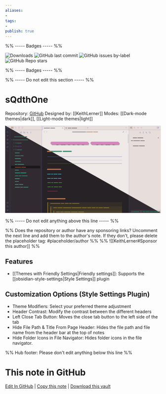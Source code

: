 ```yaml
---
aliases:
- 
tags: 
- 
publish: true
---
```


%% ----- Badges ----- %%

![Downloads](https://img.shields.io/badge/downloads-4974-573E7A?style=for-the-badge&logo=)
![GitHub last commit](https://img.shields.io/github/last-commit/KeithLerner/ObsidianMDsQdthOne?color=573E7A&label=last%20update&logo=github&style=for-the-badge)
![GitHub issues by-label](https://img.shields.io/github/issues/KeithLerner/ObsidianMDsQdthOne/help%20wanted?color=573E7A&logo=github&style=for-the-badge) 
![GitHub Repo stars](https://img.shields.io/github/stars/KeithLerner/ObsidianMDsQdthOne?color=573E7A&logo=github&style=for-the-badge)

%% ----- Badges ----- %%

%% ----- Do not edit this section ----- %%

# sQdthOne

Repository: [GitHub](https://github.com/KeithLerner/ObsidianMDsQdthOne)
Designed by: [[KeithLerner]]
Modes: [[Dark-mode themes|dark]], [[Light-mode themes|light]]



![screenshot](https://github.com/KeithLerner/ObsidianMDsQdthOne/raw/HEAD/GitCapture.png)

%% ----- Do not edit anything above this line ----- %% 

%% Does the repository or author have any sponsoring links? Uncomment the next line and add them to the author's note. If they don't, please delete the placeholder tag: #placeholder/author %%
%% ![[KeithLerner#Sponsor this author]] %%


## Features

- [[Themes with Friendly Settings|Friendly settings]]: Supports the [[obsidian-style-settings|Style Settings]] plugin

## Customization Options (Style Settings Plugin) 
- Theme Modifiers: Select your preferred theme adjustment
- Header Contrast: Modify the contrast between the different headers
- Left Close Tab Button: Moves the close tab button to the left side of the tab
- Hide File Path & Title From Page Header: Hides the file path and file name from the header bar at the top of notes
- Hide Folder Icons in File Navigator: Hides folder icons in the file navigator.


%% Hub footer: Please don't edit anything below this line %%

# This note in GitHub

<span class="git-footer">[Edit In GitHub](https://github.dev/obsidian-community/obsidian-hub/blob/main/02%20-%20Community%20Expansions/02.05%20All%20Community%20Expansions/Themes/sQdthOne.md "git-hub-edit-note") | [Copy this note](https://raw.githubusercontent.com/obsidian-community/obsidian-hub/main/02%20-%20Community%20Expansions/02.05%20All%20Community%20Expansions/Themes/sQdthOne.md "git-hub-copy-note") | [Download this vault](https://github.com/obsidian-community/obsidian-hub/archive/refs/heads/main.zip "git-hub-download-vault") </span>

